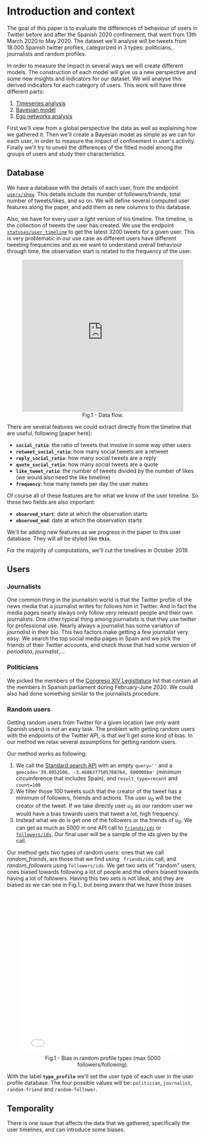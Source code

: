 # Introduction and context

The goal of this paper is to evaluate the differences of behaviour of users in Twitter before and after the Spanish 2020 confinement, that went from 13th March 2020 to May 2020. The dataset we'll analyse will be tweets from 18.000 Spanish twitter profiles, categorized in 3 types: politicians, journalists and random profiles.

In order to measure the impact in several ways we will create different models. The construction of each model will give us a new perspective and some new insights and indicators for our dataset. We will analyse this derived indicators for each category of users. This work will have three different parts:

1. [Timeseries analysis](./timeseries.html)
2. [Bayesian model](./bayesian.html)
3. [Ego networks analysis](./networks.html)

First we'll view from a global perspective the data as well as explaining how we gathered it. Then we'll create a Bayesian model as simple as we can for each user, in order to measure the impact of confinement in user's activity. Finally we'll try to unveil the differences of the fitted model among the groups of users and study their characteristics.

## Database

We have a database with the details of each user, from the endpoint [`users/show`](https://developer.twitter.com/en/docs/accounts-and-users/follow-search-get-users/api-reference/get-users-show). This details include the number of followers/friends, total number of tweets/likes, and so on. We will define several computed user features along the paper, and add them as new columns to this database.

Also, we have for every user a *light* version of his timeline. The timeline, is the collection of tweets the user has created. We use the endpoint [`statuses/user_timeline`](https://developer.twitter.com/en/docs/tweets/timelines/api-reference/get-statuses-user_timeline) to get the latest 3200 tweets for a given user. This is very problematic in our use case as different users have different tweeting frequencies and as we want to understand overall behaviour through time, the observation start is related to the frequency of the user.

<figure style="text-align:center">
    <iframe frameborder="0" style="width:100%;height:400px;" src="https://app.diagrams.net/?lightbox=1&highlight=0000ff&edit=_blank&layers=1&nav=1&title=DataFlowTFM.drawio#Uhttps%3A%2F%2Fdrive.google.com%2Fuc%3Fid%3D1tN6wTtX5RHvi6GIQ_Q8gyoJfQpMo24I3%26export%3Ddownload"></iframe>
<figcaption>Fig.1 - Data flow.</figcaption>
</figure>


There are several features we could extract directly from the timeline that are useful, following [paper here]:

- **`social_ratio`**: the ratio of tweets that involve in some way other users
- **`retweet_social_ratio`**: how many social tweets are a retweet
- **`reply_social_ratio`**: how many social tweets are a reply
- **`quote_social_ratio`**: how many social tweets are a quote
- **`like_tweet_ratio`**: the number of tweets divided by the number of likes (we would also need the like timeline)
- **`frequency`**: how many tweets per day the user makes

Of course all of these features are for what we know of the user timeline. So these two fields are also important:

- **`observed_start`**: date at which the observation starts
- **`observed_end`**: date at which the observation starts

We'll be adding new features as we progress in the paper to this user database. They will all be styled like **`this`**.

For the majority of computations, we'll cut the timelines in October 2019.

## Users

### Journalists

One common thing in the journalism world is that the Twitter profile of the news media that a journalist writes for follows him in Twitter. And in fact the media pages nearly always only follow very relevant people and their own journalists. One other typical thing among journalists is that they use twitter for professional use. Nearly always a journalist has some variation of *journalist* in their bio. This two factors make getting a few journalist very easy: We search the top social media pages in Spain and we pick the friends of their Twitter accounts, and check those that had some version of *periodista*, *journalist*,...

### Politicians

We picked the members of the [Congreso XIV Legistlatura](https://twitter.com/i/lists/1193835814754639872) list that contain all the members in Spanish parliament during February-June 2020. We could also had done something similar to the journalists procedure.

### Random users

Getting random users from Twitter for a given location (we only want Spanish users) is not an easy task. The problem with getting random users with the endpoints of the Twitter API, is that we'll get some kind of bias. In our method we relax several assumptions for getting random users.

Our method works as following:

1. We call the [Standard search API](https://developer.twitter.com/en/docs/tweets/search/api-reference/get-search-tweets) with an empty `query=''` and a   `geocode='39.8952506, -3.4686377505768764, 600000km'` (minimum circumference that includes Spain), and `result_type=recent` and `count=100`
2. We filter those 100 tweets such that the creator of the tweet has a minimum of followers, friends and actions. The user $u_0$ will be the creator of the tweet. If we take directly user $u_0$ as our random user we would have a bias towards users that tweet a lot, high frequency.
3. Instead what we do is get one of the followers or the friends of $u_0$. We can get as much as 5000 in one API call to [`friends/ids`](https://developer.twitter.com/en/docs/accounts-and-users/follow-search-get-users/api-reference/get-friends-ids) or [`followers/ids`](https://developer.twitter.com/en/docs/accounts-and-users/follow-search-get-users/api-reference/get-followers-ids). Our final user will be a sample of the ids given by the call.

Our method gets two types of random users: ones that we call *random_friends*, are those that we find using ` friends/ids` call, and *random_followers* using `followers/ids`. We get two sets of "random" users, ones biased towards following a lot of people and the others biased towards having a lot of followers. Having this two sets is not ideal, and they are biased as we can see in $\text{Fig.1}$., but being aware that we have those biases 

<figure style="text-align:center">
    <iframe height='425' scrolling='no' src='../tfm-plots/random-types-bias.html' frameborder='no' allowtransparency='true' allowfullscreen='true' style='width: 99.99%;'></iframe>
    <figcaption>Fig.1 - Bias in random profile types (max 5000 followers/following).</figcaption>
</figure>

With the label **`type_profile`** we'll set the user type of each user in the user profile database. The four possible values will be: `politician`, `journalist`, `random-friend` and `random-follower`.

## Temporality

There is one issue that affects the data that we gathered, specifically the user timelines, and can introduce some biases.

